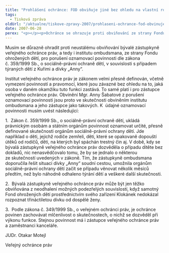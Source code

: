 ```yaml
---
title: "Prohlášení ochránce: FOD obviňuje jiné bez ohledu na vlastní roli v kuřimské kauze"
tags:
  - Tisková zpráva
oldUrl: "/aktualne/tiskove-zpravy-2007/prohlaseni-ochrance-fod-obvinuje-jine-bez-ohledu-na-vlastni-roli-v-kurimske-kauze"
date: 2007-06-28
perex: "<p></p><p>Ochránce se ohrazuje proti obviňování ze strany Fondu ohrožených dětí pro porušení oznamovací povinnosti v souvislosti s případem týraných dětí z Kuřimi.</p>"
---
```


<!-- imported from the old website -->

<p>Musím se důrazně ohradit proti neustálému obviňování bývalé zástupkyně veřejného ochránce práv, a tedy i institutu ombudsmana, ze strany Fondu ohrožených dětí, pro porušení oznamovací povinnosti dle zákona č. 359/1999 Sb., o sociálně-právní ochraně dětí, v souvislosti s případem týraných dětí z Kuřimi a dívky „Anny“. </p><p>Institut veřejného ochránce práv je zákonem velmi přesně definován, včetně vymezení povinností a pravomocí, které jsou závazné bez ohledu na to, jaká osoba v daném okamžiku tuto funkci zastává. To samé platí i pro zástupce veřejného ochránce práv. Obvinění Mgr. Anny Šabatové z porušení oznamovací povinnosti jsou proto ve skutečnosti obviněním institutu ombudsmana a jeho zástupce jako takových. K  údajné oznamovací povinnosti musím uvést následující:</p><p>1.  Zákon č. 359/1999 Sb., o sociálně-právní ochraně dětí, ukládá právnickým osobám a státním orgánům povinnost oznamovat určité, přesně definované skutečnosti orgánům sociálně-právní ochrany dětí. Jde například o děti, jejichž rodiče zemřeli, děti, které se opakovaně dopouští útěků od rodičů, děti, na kterých byl spáchán trestný čin aj. V době, kdy se bývalá zástupkyně veřejného ochránce práv dozvěděla o případu dítěte bez dokladů, nic nenasvědčovalo tomu, že by se jednalo o některou ze skutečností uvedených v zákoně. Tím, že zástupkyně ombudsmana doporučila řešit situaci dívky „Anny“ soudní cestou, umožnila orgánům sociálně-právní ochrany dětí začít se případu věnovat několik měsíců předtím, než bylo náhodně odhaleno týrání dětí a veškeré další skutečnosti.</p><p>2.  Bývalá zástupkyně veřejného ochránce práv může být jen těžko obviňována z neodhalení možných podezřelých souvislostí, když samotný Fond ohrožených dětí prostřednictvím svého zařízení Klokánek nedokázal rozpoznat třináctiletou dívku od dospělé ženy.</p><p>3.  Podle zákona č. 349/1999 Sb., o veřejném ochránci práv, je ochránce povinen zachovávat mlčenlivost o skutečnostech, o nichž se dozvěděl při výkonu funkce. Stejnou povinnost má i zástupce veřejného ochránce práv a zaměstnanci kanceláře.</p><p>JUDr. Otakar Motejl</p><p>Veřejný ochránce práv</p>

